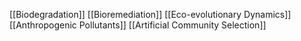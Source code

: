 [[Biodegradation]]
[[Bioremediation]]
[[Eco-evolutionary Dynamics]]
[[Anthropogenic Pollutants]]
[[Artificial Community Selection]]
